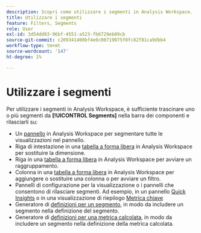 ```yaml
---
description: Scopri come utilizzare i segmenti in Analysis Workspace.
title: Utilizzare i segmenti
feature: Filters, Segments
role: User
exl-id: 3d54dd03-96bf-4551-a523-fb6729eb09cb
source-git-commit: c209341400bf4e0c00719075f0fc82f81ca9dbb4
workflow-type: tm+mt
source-wordcount: '147'
ht-degree: 1%

---
```


# Utilizzare i segmenti

Per utilizzare i segmenti in Analysis Workspace, è sufficiente trascinare uno o più segmenti da **[!UICONTROL Segments]** nella barra dei componenti e rilasciarli su:

* Un [pannello](/help/analysis-workspace/c-panels/panels.md) in Analysis Workspace per segmentare tutte le visualizzazioni nel pannello.
* Riga di intestazione in una [tabella a forma libera](/help/analysis-workspace/visualizations/freeform-table/freeform-table.md) in Analysis Workspace per sostituire la dimensione.
* Riga in una [tabella a forma libera](/help/analysis-workspace/visualizations/freeform-table/freeform-table.md) in Analysis Workspace per avviare un raggruppamento.
* Colonna in una [tabella a forma libera](/help/analysis-workspace/visualizations/freeform-table/freeform-table.md) in Analysis Workspace per aggiungere o sostituire una colonna o per avviare un filtro.
* Pannelli di configurazione per la visualizzazione o i pannelli che consentono di rilasciare segmenti. Ad esempio, in un pannello [Quick Insights](/help/analysis-workspace/c-panels/quickinsight.md) o in una visualizzazione di riepilogo [Metrica chiave](/help/analysis-workspace/visualizations/key-metric.md)
* Generatore di [definizioni per un segmento](/help/components/segments/seg-builder.md#definition-builder), in modo da includere un segmento nella definizione del segmento.
* Generatore di [definizioni per una metrica calcolata](/help/components/calc-metrics/cm-workflow/cm-build-metrics.md#definition-builder), in modo da includere un segmento nella definizione della metrica calcolata.
